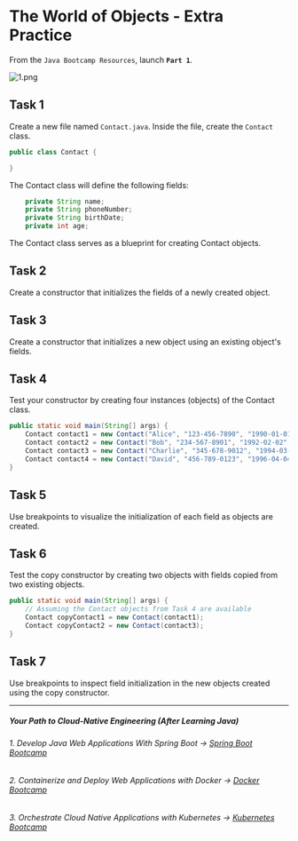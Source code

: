 # The World of Objects - Extra Practice

From the `Java Bootcamp Resources`, launch **`Part 1`**.

![1.png](https://img-c.udemycdn.com/redactor/raw/article_lecture/2025-01-03_22-45-35-fc3a726b8efda1383a99329b586504f7.png)

## **Task 1**

Create a new file named `Contact.java`. Inside the file, create the `Contact` class.


```java
public class Contact {

}
```

The Contact class will define the following fields:

```java
    private String name;
    private String phoneNumber;
    private String birthDate;
    private int age;
```

The Contact class serves as a blueprint for creating Contact objects.


## Task 2

Create a constructor that initializes the fields of a newly created object.


## Task 3

Create a constructor that initializes a new object using an existing object's fields.

## Task 4

Test your constructor by creating four instances (objects) of the Contact class.

```java
public static void main(String[] args) {
    Contact contact1 = new Contact("Alice", "123-456-7890", "1990-01-01", 33);
    Contact contact2 = new Contact("Bob", "234-567-8901", "1992-02-02", 31);
    Contact contact3 = new Contact("Charlie", "345-678-9012", "1994-03-03", 29);
    Contact contact4 = new Contact("David", "456-789-0123", "1996-04-04", 27);
}
```
## Task 5

Use breakpoints to visualize the initialization of each field as objects are created.

## Task 6

Test the copy constructor by creating two objects with fields copied from two existing objects.


```java
public static void main(String[] args) {
    // Assuming the Contact objects from Task 4 are available
    Contact copyContact1 = new Contact(contact1);
    Contact copyContact2 = new Contact(contact3);
}
```

## Task 7

Use breakpoints to inspect field initialization in the new objects created using the copy constructor.

----------

##### Your Path to Cloud-Native Engineering (After Learning Java)
###### 1. Develop Java Web Applications With Spring Boot → [Spring Boot Bootcamp](https://www.udemy.com/course/the-complete-spring-boot-development-bootcamp/?couponCode=SPRING_BOOTCAMP)
###### 2. Containerize and Deploy Web Applications with Docker → [Docker Bootcamp](https://www.udemy.com/course/docker-bootcamp-conquer-docker-with-real-world-projects/?couponCode=DOCKER_BOOTCAMP)
###### 3. Orchestrate Cloud Native Applications with Kubernetes → [Kubernetes Bootcamp](https://kubernetestraining.io/)